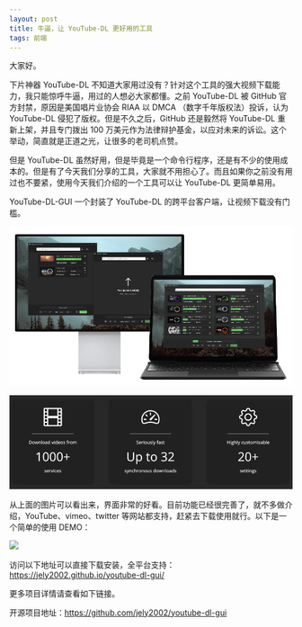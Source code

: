 ```yaml
---
layout: post
title: 牛逼，让 YouTube-DL 更好用的工具
tags: 前端
---
```


大家好。

下片神器 YouTube-DL 不知道大家用过没有？针对这个工具的强大视频下载能力，我只能惊呼牛逼，用过的人想必大家都懂。之前 YouTube-DL 被 GitHub 官方封禁，原因是美国唱片业协会 RIAA 以 DMCA （数字千年版权法）投诉，认为 YouTube-DL 侵犯了版权。但是不久之后，GitHub 还是毅然将 YouTube-DL 重新上架，并且专门拨出 100 万美元作为法律辩护基金，以应对未来的诉讼。这个举动，简直就是正道之光，让很多的老司机点赞。

但是 YouTube-DL 虽然好用，但是毕竟是一个命令行程序，还是有不少的使用成本的。但是有了今天我们分享的工具，大家就不用担心了。而且如果你之前没有用过也不要紧，使用今天我们介绍的一个工具可以让 YouTube-DL 更简单易用。

YouTube-DL-GUI 一个封装了 YouTube-DL 的跨平台客户端，让视频下载没有门槛。

![](https://raw.githubusercontent.com/ZhuPeng/pic/master/images/compress_youtube-dl-gui-mockup.png)

![image-20211023221046893](https://raw.githubusercontent.com/ZhuPeng/pic/master/images/compress_image-20211023221046893.png)

从上面的图片可以看出来，界面非常的好看。目前功能已经很完善了，就不多做介绍，YouTube、vimeo、twitter 等网站都支持，赶紧去下载使用就行。以下是一个简单的使用 DEMO：

![](https://raw.githubusercontent.com/ZhuPeng/pic/master/images/youtube-dl-gui.gif)

访问以下地址可以直接下载安装，全平台支持：https://jely2002.github.io/youtube-dl-gui/

更多项目详情请查看如下链接。

开源项目地址：https://github.com/jely2002/youtube-dl-gui
